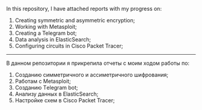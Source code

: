 In this repository, I have attached reports with my progress on:
1) Creating symmetric and asymmetric encryption;
2) Working with Metasploit;
3) Creating a Telegram bot;
4) Data analysis in ElasticSearch;
5) Configuring circuits in Cisco Packet Tracer;

-----------------------------------------------------------------------------------------------------------------------------------

В данном репозитории я прикрепила отчеты с моим ходом работы по:
1) Созданию симметричного и ассиметричного шифрования;
2) Работам с Metasploit;
3) Созданию Тelegram bot;
4) Анализу данных в ElasticSearch;
5) Настройке схем в Cisco Packet Tracer;
